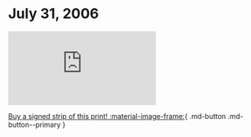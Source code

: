 # July 31, 2006

![](https://www.achewood.com/comic.php?date=07312006)

[Buy a signed strip of this print! :material-image-frame:](https://achewood-holiday-pop-up.myshopify.com/products/strip#07312006){ .md-button .md-button--primary }
